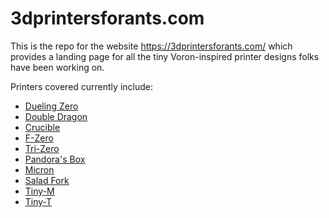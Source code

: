 # 3dprintersforants.com

This is the repo for the website https://3dprintersforants.com/ which provides a landing page for all the tiny Voron-inspired printer designs folks have been working on.

Printers covered currently include:

- [Dueling Zero](https://github.com/zruncho3d/DuelingZero)
- [Double Dragon](https://github.com/zruncho3d/double-dragon)
- [Crucible](https://github.com/Maverick-3D/Crucible)
- [F-Zero](https://github.com/zruncho3d/f-zero)
- [Tri-Zero](https://github.com/zruncho3d/tri-zero)
- [Pandora's Box](https://github.com/masturmynd/pandoras_box)
- [Micron](https://github.com/hartk1213/Micron)
- [Salad Fork](https://github.com/Yeriwyn/Salad_Fork)
- [Tiny-M](https://github.com/gsl12/Tiny-M)
- [Tiny-T](https://github.com/PrintersForAnts/TinyT)

